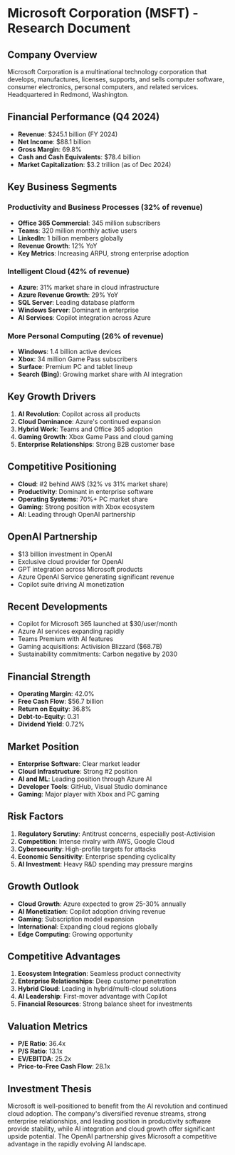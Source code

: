 # Microsoft Corporation (MSFT) - Research Document

## Company Overview
Microsoft Corporation is a multinational technology corporation that develops, manufactures, licenses, supports, and sells computer software, consumer electronics, personal computers, and related services. Headquartered in Redmond, Washington.

## Financial Performance (Q4 2024)
- **Revenue**: $245.1 billion (FY 2024)
- **Net Income**: $88.1 billion
- **Gross Margin**: 69.8%
- **Cash and Cash Equivalents**: $78.4 billion
- **Market Capitalization**: $3.2 trillion (as of Dec 2024)

## Key Business Segments

### Productivity and Business Processes (32% of revenue)
- **Office 365 Commercial**: 345 million subscribers
- **Teams**: 320 million monthly active users
- **LinkedIn**: 1 billion members globally
- **Revenue Growth**: 12% YoY
- **Key Metrics**: Increasing ARPU, strong enterprise adoption

### Intelligent Cloud (42% of revenue)
- **Azure**: 31% market share in cloud infrastructure
- **Azure Revenue Growth**: 29% YoY
- **SQL Server**: Leading database platform
- **Windows Server**: Dominant in enterprise
- **AI Services**: Copilot integration across Azure

### More Personal Computing (26% of revenue)
- **Windows**: 1.4 billion active devices
- **Xbox**: 34 million Game Pass subscribers
- **Surface**: Premium PC and tablet lineup
- **Search (Bing)**: Growing market share with AI integration

## Key Growth Drivers
1. **AI Revolution**: Copilot across all products
2. **Cloud Dominance**: Azure's continued expansion
3. **Hybrid Work**: Teams and Office 365 adoption
4. **Gaming Growth**: Xbox Game Pass and cloud gaming
5. **Enterprise Relationships**: Strong B2B customer base

## Competitive Positioning
- **Cloud**: #2 behind AWS (32% vs 31% market share)
- **Productivity**: Dominant in enterprise software
- **Operating Systems**: 70%+ PC market share
- **Gaming**: Strong position with Xbox ecosystem
- **AI**: Leading through OpenAI partnership

## OpenAI Partnership
- $13 billion investment in OpenAI
- Exclusive cloud provider for OpenAI
- GPT integration across Microsoft products
- Azure OpenAI Service generating significant revenue
- Copilot suite driving AI monetization

## Recent Developments
- Copilot for Microsoft 365 launched at $30/user/month
- Azure AI services expanding rapidly
- Teams Premium with AI features
- Gaming acquisitions: Activision Blizzard ($68.7B)
- Sustainability commitments: Carbon negative by 2030

## Financial Strength
- **Operating Margin**: 42.0%
- **Free Cash Flow**: $56.7 billion
- **Return on Equity**: 36.8%
- **Debt-to-Equity**: 0.31
- **Dividend Yield**: 0.72%

## Market Position
- **Enterprise Software**: Clear market leader
- **Cloud Infrastructure**: Strong #2 position
- **AI and ML**: Leading position through Azure AI
- **Developer Tools**: GitHub, Visual Studio dominance
- **Gaming**: Major player with Xbox and PC gaming

## Risk Factors
1. **Regulatory Scrutiny**: Antitrust concerns, especially post-Activision
2. **Competition**: Intense rivalry with AWS, Google Cloud
3. **Cybersecurity**: High-profile targets for attacks
4. **Economic Sensitivity**: Enterprise spending cyclicality
5. **AI Investment**: Heavy R&D spending may pressure margins

## Growth Outlook
- **Cloud Growth**: Azure expected to grow 25-30% annually
- **AI Monetization**: Copilot adoption driving revenue
- **Gaming**: Subscription model expansion
- **International**: Expanding cloud regions globally
- **Edge Computing**: Growing opportunity

## Competitive Advantages
1. **Ecosystem Integration**: Seamless product connectivity
2. **Enterprise Relationships**: Deep customer penetration
3. **Hybrid Cloud**: Leading in hybrid/multi-cloud solutions
4. **AI Leadership**: First-mover advantage with Copilot
5. **Financial Resources**: Strong balance sheet for investments

## Valuation Metrics
- **P/E Ratio**: 36.4x
- **P/S Ratio**: 13.1x
- **EV/EBITDA**: 25.2x
- **Price-to-Free Cash Flow**: 28.1x

## Investment Thesis
Microsoft is well-positioned to benefit from the AI revolution and continued cloud adoption. The company's diversified revenue streams, strong enterprise relationships, and leading position in productivity software provide stability, while AI integration and cloud growth offer significant upside potential. The OpenAI partnership gives Microsoft a competitive advantage in the rapidly evolving AI landscape.
